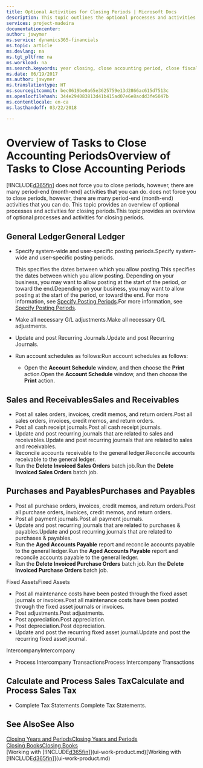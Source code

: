 ```yaml
---
title: Optional Activities for Closing Periods | Microsoft Docs
description: This topic outlines the optional processes and activities for closing accounting periods in Finance and Operations, Business edition.
services: project-madeira
documentationcenter: 
author: jswymer
ms.service: dynamics365-financials
ms.topic: article
ms.devlang: na
ms.tgt_pltfrm: na
ms.workload: na
ms.search.keywords: year closing, close accounting period, close fiscal year, aging, creditor payments, vendor payments
ms.date: 06/19/2017
ms.author: jswymer
ms.translationtype: HT
ms.sourcegitcommit: bec0619be0a65e3625759e13d2866ac615d7513c
ms.openlocfilehash: 344e294083813d41b415ad07e6e8acdd3fe5047b
ms.contentlocale: en-ca
ms.lasthandoff: 03/22/2018

---
```

# <a name="overview-of-tasks-to-close-accounting-periods"></a><span data-ttu-id="d9075-103">Overview of Tasks to Close Accounting Periods</span><span class="sxs-lookup"><span data-stu-id="d9075-103">Overview of Tasks to Close Accounting Periods</span></span>
[!INCLUDE[d365fin](includes/d365fin_md.md)]<span data-ttu-id="d9075-104"> does not force you to close periods, however, there are many period-end (month-end) activities that you can do.</span><span class="sxs-lookup"><span data-stu-id="d9075-104"> does not force you to close periods, however, there are many period-end (month-end) activities that you can do.</span></span> <span data-ttu-id="d9075-105">This topic provides an overview of optional processes and activities for closing periods.</span><span class="sxs-lookup"><span data-stu-id="d9075-105">This topic provides an overview of optional processes and activities for closing periods.</span></span>  

## <a name="general-ledger"></a><span data-ttu-id="d9075-106">General Ledger</span><span class="sxs-lookup"><span data-stu-id="d9075-106">General Ledger</span></span>
* <span data-ttu-id="d9075-107">Specify system-wide and user-specific posting periods.</span><span class="sxs-lookup"><span data-stu-id="d9075-107">Specify system-wide and user-specific posting periods.</span></span>  

    <span data-ttu-id="d9075-108">This specifies the dates between which you allow posting.</span><span class="sxs-lookup"><span data-stu-id="d9075-108">This specifies the dates between which you allow posting.</span></span> <span data-ttu-id="d9075-109">Depending on your business, you may want to allow posting at the start of the period, or toward the end.</span><span class="sxs-lookup"><span data-stu-id="d9075-109">Depending on your business, you may want to allow posting at the start of the period, or toward the end.</span></span> <span data-ttu-id="d9075-110">For more information, see [Specify Posting Periods](finance-how-specify-posting-periods.md).</span><span class="sxs-lookup"><span data-stu-id="d9075-110">For more information, see [Specify Posting Periods](finance-how-specify-posting-periods.md).</span></span>  
* <span data-ttu-id="d9075-111">Make all necessary G/L adjustments.</span><span class="sxs-lookup"><span data-stu-id="d9075-111">Make all necessary G/L adjustments.</span></span>  
* <span data-ttu-id="d9075-112">Update and post Recurring Journals.</span><span class="sxs-lookup"><span data-stu-id="d9075-112">Update and post Recurring Journals.</span></span>  
  <!--* Process Consolidations-->
* <span data-ttu-id="d9075-113">Run account schedules as follows:</span><span class="sxs-lookup"><span data-stu-id="d9075-113">Run account schedules as follows:</span></span>  
  * <span data-ttu-id="d9075-114">Open the **Account Schedule** window, and then choose the **Print** action.</span><span class="sxs-lookup"><span data-stu-id="d9075-114">Open the **Account Schedule** window, and then choose the **Print** action.</span></span>  

## <a name="sales-and-receivables"></a><span data-ttu-id="d9075-115">Sales and Receivables</span><span class="sxs-lookup"><span data-stu-id="d9075-115">Sales and Receivables</span></span>
* <span data-ttu-id="d9075-116">Post all sales orders, invoices, credit memos, and return orders.</span><span class="sxs-lookup"><span data-stu-id="d9075-116">Post all sales orders, invoices, credit memos, and return orders.</span></span>  
* <span data-ttu-id="d9075-117">Post all cash receipt journals.</span><span class="sxs-lookup"><span data-stu-id="d9075-117">Post all cash receipt journals.</span></span>  
* <span data-ttu-id="d9075-118">Update and post recurring journals that are related to sales and receivables.</span><span class="sxs-lookup"><span data-stu-id="d9075-118">Update and post recurring journals that are related to sales and receivables.</span></span>  
* <span data-ttu-id="d9075-119">Reconcile accounts receivable to the general ledger.</span><span class="sxs-lookup"><span data-stu-id="d9075-119">Reconcile accounts receivable to the general ledger.</span></span>  
* <span data-ttu-id="d9075-120">Run the **Delete Invoiced Sales Orders** batch job.</span><span class="sxs-lookup"><span data-stu-id="d9075-120">Run the **Delete Invoiced Sales Orders** batch job.</span></span>  

## <a name="purchases-and-payables"></a><span data-ttu-id="d9075-121">Purchases and Payables</span><span class="sxs-lookup"><span data-stu-id="d9075-121">Purchases and Payables</span></span>
* <span data-ttu-id="d9075-122">Post all purchase orders, invoices, credit memos, and return orders.</span><span class="sxs-lookup"><span data-stu-id="d9075-122">Post all purchase orders, invoices, credit memos, and return orders.</span></span>  
* <span data-ttu-id="d9075-123">Post all payment journals.</span><span class="sxs-lookup"><span data-stu-id="d9075-123">Post all payment journals.</span></span>  
* <span data-ttu-id="d9075-124">Update and post recurring journals that are related to purchases & payables.</span><span class="sxs-lookup"><span data-stu-id="d9075-124">Update and post recurring journals that are related to purchases & payables.</span></span>  
* <span data-ttu-id="d9075-125">Run the **Aged Accounts Payable** report and reconcile accounts payable to the general ledger.</span><span class="sxs-lookup"><span data-stu-id="d9075-125">Run the **Aged Accounts Payable** report and reconcile accounts payable to the general ledger.</span></span>  
* <span data-ttu-id="d9075-126">Run the **Delete Invoiced Purchase Orders** batch job.</span><span class="sxs-lookup"><span data-stu-id="d9075-126">Run the **Delete Invoiced Purchase Orders** batch job.</span></span>  

<span data-ttu-id="d9075-127">Fixed Assets</span><span class="sxs-lookup"><span data-stu-id="d9075-127">Fixed Assets</span></span>
* <span data-ttu-id="d9075-128">Post all maintenance costs have been posted through the fixed asset journals or invoices.</span><span class="sxs-lookup"><span data-stu-id="d9075-128">Post all maintenance costs have been posted through the fixed asset journals or invoices.</span></span>
* <span data-ttu-id="d9075-129">Post adjustments.</span><span class="sxs-lookup"><span data-stu-id="d9075-129">Post adjustments.</span></span>
* <span data-ttu-id="d9075-130">Post appreciation.</span><span class="sxs-lookup"><span data-stu-id="d9075-130">Post appreciation.</span></span>
* <span data-ttu-id="d9075-131">Post depreciation.</span><span class="sxs-lookup"><span data-stu-id="d9075-131">Post depreciation.</span></span>
* <span data-ttu-id="d9075-132">Update and post the recurring fixed asset journal.</span><span class="sxs-lookup"><span data-stu-id="d9075-132">Update and post the recurring fixed asset journal.</span></span>

<span data-ttu-id="d9075-133">Intercompany</span><span class="sxs-lookup"><span data-stu-id="d9075-133">Intercompany</span></span>
* <span data-ttu-id="d9075-134">Process Intercompany Transactions</span><span class="sxs-lookup"><span data-stu-id="d9075-134">Process Intercompany Transactions</span></span>

## <a name="calculate-and-process-sales-tax"></a><span data-ttu-id="d9075-135">Calculate and Process Sales Tax</span><span class="sxs-lookup"><span data-stu-id="d9075-135">Calculate and Process Sales Tax</span></span>
* <span data-ttu-id="d9075-136">Complete Tax Statements.</span><span class="sxs-lookup"><span data-stu-id="d9075-136">Complete Tax Statements.</span></span>  

## <a name="see-also"></a><span data-ttu-id="d9075-137">See Also</span><span class="sxs-lookup"><span data-stu-id="d9075-137">See Also</span></span>
[<span data-ttu-id="d9075-138">Closing Years and Periods</span><span class="sxs-lookup"><span data-stu-id="d9075-138">Closing Years and Periods</span></span>](year-close-years-periods.md)  
[<span data-ttu-id="d9075-139">Closing Books</span><span class="sxs-lookup"><span data-stu-id="d9075-139">Closing Books</span></span>](year-close-books.md)  
<span data-ttu-id="d9075-140">[Working with [!INCLUDE[d365fin](includes/d365fin_md.md)]](ui-work-product.md)</span><span class="sxs-lookup"><span data-stu-id="d9075-140">[Working with [!INCLUDE[d365fin](includes/d365fin_md.md)]](ui-work-product.md)</span></span>

